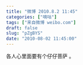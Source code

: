```yaml
---
title: "微博 2010.8.2 11:45"
categories: ["嘀咕"]
tags: ["来自微博 weibo.com"]
draft: false
slug: "pZgBYS"
date: "2010-08-02 11:45:00"
---
```


<p>各人心里面要有个仔仔菩萨 。 ​​​​</p>
